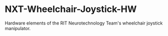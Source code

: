 # NXT-Wheelchair-Joystick-HW
Hardware elements of the RIT Neurotechnology Team's wheelchair joystick manipulator.
